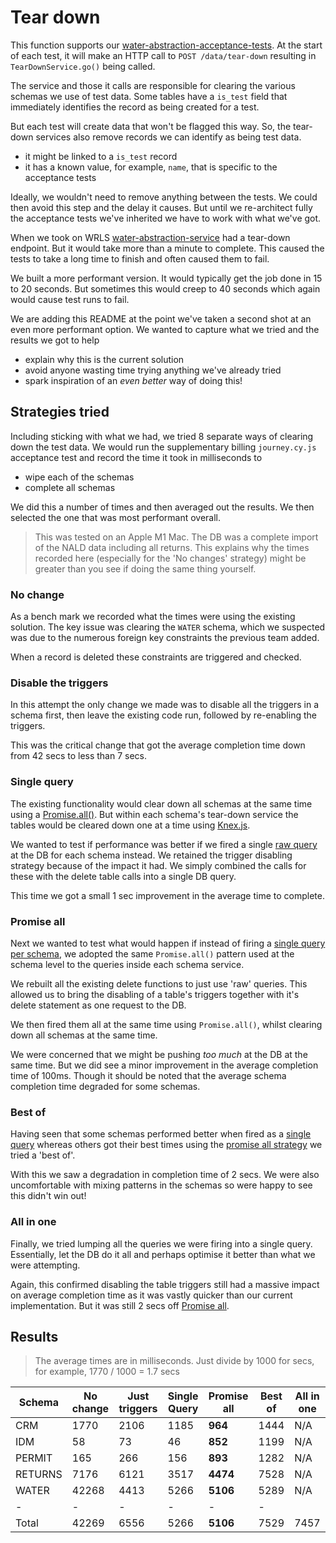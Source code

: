# Tear down

This function supports our [water-abstraction-acceptance-tests](https://github.com/DEFRA/water-abstraction-acceptance-tests). At the start of each test, it will make an HTTP call to `POST /data/tear-down` resulting in `TearDownService.go()` being called.

The service and those it calls are responsible for clearing the various schemas we use of test data. Some tables have a `is_test` field that immediately identifies the record as being created for a test.

But each test will create data that won't be flagged this way. So, the tear-down services also remove records we can identify as being test data.

- it might be linked to a `is_test` record
- it has a known value, for example, `name`, that is specific to the acceptance tests

Ideally, we wouldn't need to remove anything between the tests. We could then avoid this step and the delay it causes. But until we re-architect fully the acceptance tests we've inherited we have to work with what we've got.

When we took on WRLS [water-abstraction-service](https://github.com/DEFRA/water-abstraction-service) had a tear-down endpoint. But it would take more than a minute to complete. This caused the tests to take a long time to finish and often caused them to fail.

We built a more performant version. It would typically get the job done in 15 to 20 seconds. But sometimes this would creep to 40 seconds which again would cause test runs to fail.

We are adding this README at the point we've taken a second shot at an even more performant option. We wanted to capture what we tried and the results we got to help

- explain why this is the current solution
- avoid anyone wasting time trying anything we've already tried
- spark inspiration of an _even better_ way of doing this!

## Strategies tried

Including sticking with what we had, we tried 8 separate ways of clearing down the test data. We would run the supplementary billing `journey.cy.js` acceptance test and record the time it took in milliseconds to

- wipe each of the schemas
- complete all schemas

We did this a number of times and then averaged out the results. We then selected the one that was most performant overall.

> This was tested on an Apple M1 Mac. The DB was a complete import of the NALD data including all returns. This explains why the times recorded here (especially for the 'No changes' strategy) might be greater than you see if doing the same thing yourself.

### No change

As a bench mark we recorded what the times were using the existing solution. The key issue was clearing the `WATER` schema, which we suspected was due to the numerous foreign key constraints the previous team added.

When a record is deleted these constraints are triggered and checked.

### Disable the triggers

In this attempt the only change we made was to disable all the triggers in a schema first, then leave the existing code run, followed by re-enabling the triggers.

This was the critical change that got the average completion time down from 42 secs to less than 7 secs.

### Single query

The existing functionality would clear down all schemas at the same time using a [Promise.all()](https://developer.mozilla.org/en-US/docs/Web/JavaScript/Reference/Global_Objects/Promise/all). But within each schema's tear-down service the tables would be cleared down one at a time using [Knex.js](https://knexjs.org/).

We wanted to test if performance was better if we fired a single [raw query](https://knexjs.org/guide/raw.html#raw-queries) at the DB for each schema instead. We retained the trigger disabling strategy because of the impact it had. We simply combined the calls for these with the delete table calls into a single DB query.

This time we got a small 1 sec improvement in the average time to complete.

### Promise all

Next we wanted to test what would happen if instead of firing a [single query per schema](#single-query), we adopted the same `Promise.all()` pattern used at the schema level to the queries inside each schema service.

We rebuilt all the existing delete functions to just use 'raw' queries. This allowed us to bring the disabling of a table's triggers together with it's delete statement as one request to the DB.

We then fired them all at the same time using `Promise.all()`, whilst clearing down all schemas at the same time.

We were concerned that we might be pushing _too much_ at the DB at the same time. But we did see a minor improvement in the average completion time of 100ms. Though it should be noted that the average schema completion time degraded for some schemas.

### Best of

Having seen that some schemas performed better when fired as a [single query](#single-query) whereas others got their best times using the [promise all strategy](#promise-all) we tried a 'best of'.

With this we saw a degradation in completion time of 2 secs. We were also uncomfortable with mixing patterns in the schemas so were happy to see this didn't win out!

### All in one

Finally, we tried lumping all the queries we were firing into a single query. Essentially, let the DB do it all and perhaps optimise it better than what we were attempting.

Again, this confirmed disabling the table triggers still had a massive impact on average completion time as it was vastly quicker than our current implementation. But it was still 2 secs off [Promise all](#promise-all).

## Results

> The average times are in milliseconds. Just divide by 1000 for secs, for example, 1770 / 1000 = 1.7 secs

| Schema  | No change | Just triggers | Single Query | Promise all | Best of | All in one |
|---------|-----------|---------------|--------------|-------------|---------|------------|
| CRM     | 1770      | 2106          | 1185         | **964**     | 1444    | N/A        |
| IDM     | 58        | 73            | 46           | **852**     | 1199    | N/A        |
| PERMIT  | 165       | 266           | 156          | **893**     | 1282    | N/A        |
| RETURNS | 7176      | 6121          | 3517         | **4474**    | 7528    | N/A        |
| WATER   | 42268     | 4413          | 5266         | **5106**    | 5289    | N/A        |
| -       | -         | -             | -            | -           | -       |            |
| Total   | 42269     | 6556          | 5266         | **5106**    | 7529    | 7457       |
